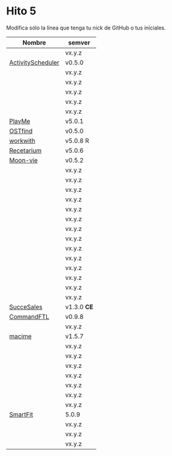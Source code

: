 # Hito 5

Modifica sólo la línea que tenga tu nick de GitHub o tus iniciales.

|                                                       Nombre | semver |
|--------------------------------------------------------------|--------|
|                                   <!-- Enlace de A M A M --> | vx.y.z |
|             [ActivityScheduler](https://github.com/khawla-k-banydomi/schedulerapi) | v0.5.0 |
|                                   <!-- Enlace de B A F H --> | vx.y.z |
|                            <!-- Enlace de hamadabouhcida --> | vx.y.z |
|                                   <!-- Enlace de 4yacine --> | vx.y.z |
|                                 <!-- Enlace de kevincamp --> | vx.y.z |
|                                <!-- Enlace de mcarmona99 --> | vx.y.z |
|                [PlayMe](https://github.com/Jumacasni/PlayMe) | v5.0.1 |
|                               [OSTfind](https://github.com/jlgallego99/OSTfind) | v0.5.0 |
|                                    [workwith](https://github.com/migueg/CC-Proyecto-21-22)| v5.0.8 R |
|             [Recetarium](https://github.com/jcgq/MII_CC_UGR) | v5.0.6 | 
|             [Moon-vie](https://github.com/LCinder/Moon-vie)  | v0.5.2 |
|                                       <!-- Enlace de I Z --> | vx.y.z |
|                                       <!-- Enlace de J M --> | vx.y.z |
|                                   <!-- Enlace de K M E S --> | vx.y.z |
|                                       <!-- Enlace de K Z --> | vx.y.z |
|                                   <!-- Enlace de vntr_cc --> | vx.y.z |
|                              <!-- Enlace de DomingoLopez --> | vx.y.z |
|                               <!-- Enlace de MenaBarrera --> | vx.y.z |
|                                    <!-- Enlace de e89835 --> | vx.y.z |
|                                   <!-- Enlace de Mil4n0r --> | vx.y.z |
|                                     <!-- Enlace de N M D --> | vx.y.z |
|                                       <!-- Enlace de N N --> | vx.y.z |
|                                     <!-- Enlace de O T M --> | vx.y.z |
|                                     <!-- Enlace de O A A --> | vx.y.z |
|                                   <!-- Enlace de P S S L --> | vx.y.z |
|          [SucceSales](https://github.com/Samius1/SucceSaleS) | v1.3.0 **CE** |
|          [CommandFTL](https://github.com/Anglepi/CommandFTL) | v0.9.8 |
|                                <!-- Enlace de opolovynka --> | vx.y.z |
|              [macime](https://github.com/soyjorgeprg/macime) | v1.5.7 |
|                                    <!-- Enlace de jscoba --> | vx.y.z |
|                                  <!-- Enlace de Josalmer --> | vx.y.z |
|                                    <!-- Enlace de ajalba --> | vx.y.z |
|                                <!-- Enlace de Koltharius --> | vx.y.z |
|                                     <!-- Enlace de S M C --> | vx.y.z |
|                                   <!-- Enlace de saxtonv --> | vx.y.z |
|                                   <!-- Enlace de Nastard --> | vx.y.z |
|       [SmartFit](https://github.com/marcos-toranzo/SmartFit) |  5.0.9 |
|                            <!-- Enlace de carlostorralba --> | vx.y.z |
|                                   <!-- Enlace de vtt0001 --> | vx.y.z |
|                            <!-- Enlace de ccvaillant1992 --> | vx.y.z |
